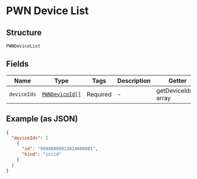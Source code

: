
# PWN Device List

## Structure

`PWNDeviceList`

## Fields

| Name | Type | Tags | Description | Getter | Setter |
|  --- | --- | --- | --- | --- | --- |
| `deviceIds` | [`PWNDeviceId[]`](../../doc/models/pwn-device-id.md) | Required | - | getDeviceIds(): array | setDeviceIds(array deviceIds): void |

## Example (as JSON)

```json
{
  "deviceIds": [
    {
      "id": "99948099913024600001",
      "kind": "iccid"
    }
  ]
}
```

